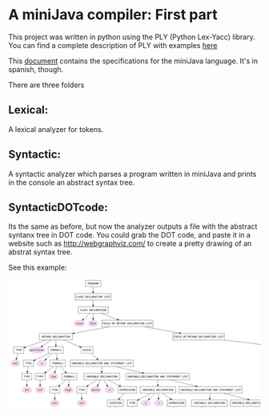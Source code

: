                                              
# A miniJava compiler: First part


This project was written in python using the PLY (Python Lex-Yacc) library. You can find a complete description of PLY with examples [here](http://www.dabeaz.com/ply/) 
                                                                                
This [document](miniJavaRules.pdf) contains the specifications for the miniJava language. It's in spanish, though.                              
                                                                                                                                                                


There are three folders                                                         
                                                                                
## Lexical:                                                                    
A lexical analyzer for tokens.                               
                                                                                
## Syntactic:                                                                   
A syntactic analyzer which parses a program written in miniJava and prints in the console an abstract syntax tree.
                                                                                
## SyntacticDOTcode:                                                            
Its the same as before, but now the analyzer outputs a file with the abstract syntanx tree in DOT code. You could grab the DOT code, and paste it in a website such as http://webgraphviz.com/ to create a pretty drawing of an abstrat syntax tree. 

See this example:

![ast](quicksortWebgraphviz.png "an abstac syntax tree in Webgraphviz")
